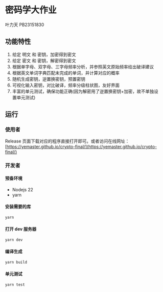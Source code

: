 # 密码学大作业

叶力天 PB23151830

## 功能特性

1. 给定 明文 和 密钥，加密得到密文
2. 给定 密文 和 密钥，解密得到密文
3. 根据单字母、双字母、三字母频率分析，并参照英文原始频率给出破译建议
4. 根据英文单词字典匹配未完成的单词，并计算对应的概率
5. 随机生成密钥，逆置换密钥，预置密钥
6. 可视化输入密钥，对比破译，频率分级柱状图，友好界面
7. 丰富的单元测试，确保功能正确(因为解密用了逆置换密钥+加密，故不单独设置单元测试)

## 运行

### 使用者

Release 页面下载对应的程序直接打开即可。或者访问在线网址：[https://yemaster.github.io/crypto-final/](https://yemaster.github.io/crypto-final/)

### 开发者

#### 预备环境

- Nodejs 22
- yarn

#### 安装需要的库

```bash
yarn
```

#### 打开 dev 服务器

```bash
yarn dev
```

#### 编译生成

```bash
yarn build
```

#### 单元测试

```bash
yarn test
```